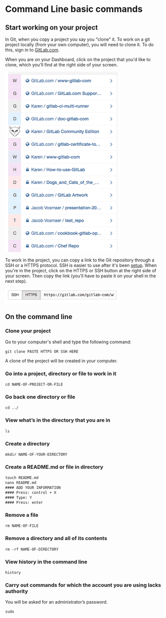 # Command Line basic commands

## Start working on your project

In Git, when you copy a project you say you "clone" it. To work on a git project locally (from your own computer), you will need to clone it. To do this, sign in to [GitLab.com](https://gitlab.com).

When you are on your Dashboard, click on the project that you'd like to clone, which you'll find at the right side of your screen.

![Select a project](basicsimages/select_project.png)

To work in the project, you can copy a link to the Git repository through a SSH or a HTTPS protocol. SSH is easier to use after it's been [setup](create-your-ssh-keys.md). When you're in the project, click on the HTTPS or SSH button at the right side of your screen. Then copy the link (you'll have to paste it on your shell in the next step).

![Copy the HTTPS or SSH](basicsimages/https.png)

## On the command line

### Clone your project
Go to your computer's shell and type the following command:
```
git clone PASTE HTTPS OR SSH HERE
```

A clone of the project will be created in your computer.

### Go into a project, directory or file to work in it
```
cd NAME-OF-PROJECT-OR-FILE
```

### Go back one directory or file
```
cd ../
```

### View what’s in the directory that you are in
```
ls
```

### Create a directory
```
mkdir NAME-OF-YOUR-DIRECTORY
```

### Create a README.md or file in directory
```
touch README.md
nano README.md
#### ADD YOUR INFORMATION
#### Press: control + X
#### Type: Y
#### Press: enter
```

### Remove a file
```
rm NAME-OF-FILE
```

### Remove a directory and all of its contents
```
rm -rf NAME-OF-DIRECTORY
```

### View history in the command line
```
history
```

### Carry out commands for which the account you are using lacks authority
You will be asked for an administrator’s password.
```
sudo
```
